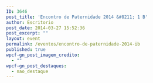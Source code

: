 ```yaml
---
ID: 3646
post_title: 'Encontro de Paternidade 2014 &#8211; 1 B'
author: Escritorio
post_date: 2014-03-27 15:52:36
post_excerpt: ""
layout: event
permalink: /eventos/encontro-de-paternidade-2014-ib
published: true
wpcf-gn_post_imagem_credito:
  - ""
wpcf-gn_post_destaques:
  - nao_destaque
---
```

